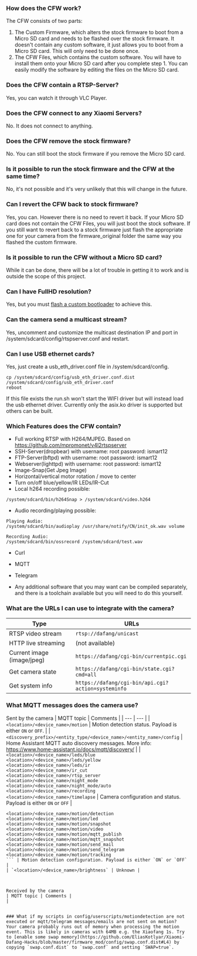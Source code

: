 ### How does the CFW work?
The CFW consists of two parts:
1. The Custom Firmware, which alters the stock firmware to boot from a Micro SD card and needs to be flashed over the stock firmware. It doesn't contain any custom software, it just allows you to boot from a Micro SD card. This will only need to be done once. 
2. The CFW Files, which contains the custom software. You will have to install them onto your Micro SD card after you complete step 1. You can easily modify the software by editing the files on the Micro SD card.

### Does the CFW contain a RTSP-Server? 
Yes, you can watch it through VLC Player.

### Does the CFW connect to any Xiaomi Servers?
No. It does not connect to anything.

### Does the CFW remove the stock firmware?
No. You can still boot the stock firmware if you remove the Micro SD card.

### Is it possible to run the stock firmware and the CFW at the same time?
No, it's not possible and it's very unlikely that this will change in the future.

### Can I revert the CFW back to stock firmware?
Yes, you can. However there is no need to revert it back. If your Micro SD card does not contain the CFW Files, you will just boot the stock software. If you still want to revert back to a stock firmware just flash the appropriate one for your camera from the firmware_original folder the same way you flashed the custom firmware.

### Is it possible to run the CFW without a Micro SD card?
While it can be done, there will be a lot of trouble in getting it to work and is outside the scope of this project.

### Can I have FullHD resolution?
Yes, but you must [flash a custom bootloader](/hacks/flashinguboot.md) to achieve this.

### Can the camera send a multicast stream?
Yes, uncomment and customize the multicast destination IP and port in /system/sdcard/config/rtspserver.conf and restart.

### Can I use USB ethernet cards?
Yes, just create a usb_eth_driver.conf file in /system/sdcard/config.
```
cp /system/sdcard/config/usb_eth_driver.conf.dist /system/sdcard/config/usb_eth_driver.conf
reboot
```
If this file exists the run.sh won't start the WIFI driver but will instead load the usb ethernet driver. Currently only the asix.ko driver is supported but others can be built.

### Which Features does the CFW contain?
- Full working RTSP with H264/MJPEG. Based on https://github.com/mpromonet/v4l2rtspserver
- SSH-Server(dropbear) with username: root password: ismart12
- FTP-Server(bftpd) with username: root password: ismart12
- Webserver(lighttpd) with username: root password: ismart12
- Image-Snap(Get Jpeg Image) 
- Horizontal/vertical motor rotation / move to center
- Turn on/off blue/yellow/IR LEDs/IR-Cut
- Local h264 recording possible:
```
/system/sdcard/bin/h264Snap > /system/sdcard/video.h264
```
- Audio recording/playing possible:
```
Playing Audio:
/system/sdcard/bin/audioplay /usr/share/notify/CN/init_ok.wav volume

Recording Audio:
/system/sdcard/bin/ossrecord /system/sdcard/test.wav 
```
- Curl
- MQTT
- Telegram

- Any additional software that you may want can be compiled separately, and there is a toolchain available but you will need to do this yourself.

### What are the URLs I can use to integrate with the camera?
| Type | URLs |
| --- | --- |
| RTSP video stream | `rtsp://dafang/unicast` |
| HTTP live streaming | (not available) |
| Current image (image/jpeg) | `https://dafang/cgi-bin/currentpic.cgi` |
| Get camera state | `https://dafang/cgi-bin/state.cgi?cmd=all` |
| Get system info | `https://dafang/cgi-bin/api.cgi?action=systeminfo` |

### What MQTT messages does the camera use?
Sent by the camera
| MQTT topic | Comments |
| --- | --- |
| `<location>/<device_name>/motion` | Motion detection status. Payload is either `ON` or `OFF`. |
| `<discovery_prefix>/<entity_type/<device_name>/<entity_name>/config` | Home Assistant MQTT auto discovery messages. More info: https://www.home-assistant.io/docs/mqtt/discovery/ |
| `<location>/<device_name>/leds/blue` <br /> `<location>/<device_name>/leds/yellow` <br /> `<location>/<device_name>/leds/ir` <br /> `<location>/<device_name>/ir_cut` <br /> `<location>/<device_name>/rtsp_server` <br /> `<location>/<device_name>/night_mode` <br /> `<location>/<device_name>/night_mode/auto` <br /> `<location>/<device_name>/recording` <br /> `<location>/<device_name>/timelapse` | Camera configuration and status. Payload is either `ON` or `OFF` |


```
<location>/<device_name>/motion/detection
<location>/<device_name>/motion/led
<location>/<device_name>/motion/snapshot
<location>/<device_name>/motion/video
<location>/<device_name>/motion/mqtt_publish
<location>/<device_name>/motion/mqtt_snapshot
<location>/<device_name>/motion/send_mail
<location>/<device_name>/motion/send_telegram
<location>/<device_name>/motion/tracking
``` | Motion detection configuration. Payload is either `ON` or `OFF` |
| `<location>/<device_name>/brightness` | Unknown |



Received by the camera
| MQTT topic | Comments |
| 


### What if my scripts in config/userscripts/motiondetection are not executed or mqtt/telegram messages/emails are not sent on motion?
Your camera probably runs out of memory when processing the motion event. This is likely in cameras with 64MB e.g. the Xiaofang 1s. Try to [enable some swap memory](https://github.com/EliasKotlyar/Xiaomi-Dafang-Hacks/blob/master/firmware_mod/config/swap.conf.dist#L4) by copying `swap.conf.dist` to `swap.conf` and setting `SWAP=true`.
